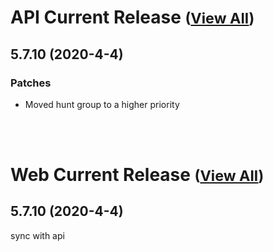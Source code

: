 
# API Current Release <small>([View All](/API.md))</small>
## 5.7.10 (2020-4-4)
### Patches 

- Moved hunt group to a higher priority

<br><br>
# Web Current Release <small>([View All](/Web.md))</small>
## 5.7.10 (2020-4-4)
sync with api

  